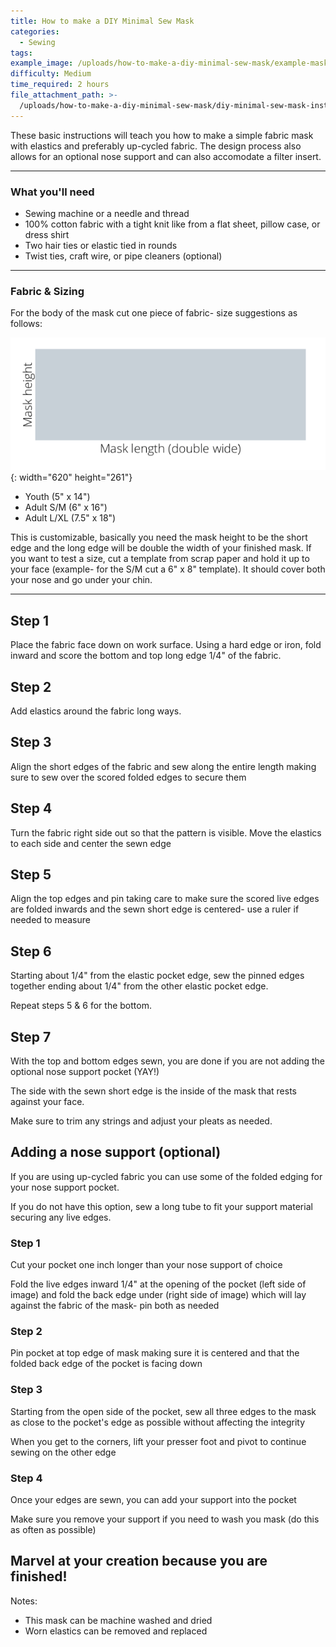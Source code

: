 ```yaml
---
title: How to make a DIY Minimal Sew Mask
categories:
  - Sewing
tags:
example_image: /uploads/how-to-make-a-diy-minimal-sew-mask/example-mask-image.png
difficulty: Medium
time_required: 2 hours
file_attachment_path: >-
  /uploads/how-to-make-a-diy-minimal-sew-mask/diy-minimal-sew-mask-instructions.pdf
---
```


These basic instructions will teach you how to make a simple fabric mask with elastics and preferably up-cycled fabric. The design process also allows for an optional nose support and can also accomodate a filter insert.

---

### What you'll need

* Sewing machine or a needle and thread
* 100% cotton fabric with a tight knit like from a flat sheet, pillow case, or dress shirt
* Two hair ties or elastic tied in rounds
* Twist ties, craft wire, or pipe cleaners (optional)

---

### Fabric & Sizing

For the body of the mask cut one piece of fabric- size suggestions as follows:

![](/uploads/how-to-make-a-diy-minimal-sew-mask/fabric-size.png){: width="620" height="261"}

* Youth (5" x 14")
* Adult S/M (6" x 16")
* Adult L/XL (7.5" x 18")

This is customizable, basically you need the mask height to be the short edge and the long edge will be double the width of your finished mask. If you want to test a size, cut a template from scrap paper and hold it up to your face (example- for the S/M cut a 6" x 8" template). It should cover both your nose and go under your chin.

---

## Step 1

Place the fabric face down on work surface. Using a hard edge or iron, fold inward and score the bottom and top long edge 1/4" of the fabric.

## Step 2

Add elastics around the fabric long ways.

## Step 3

Align the short edges of the fabric and sew along the entire length making sure to sew over the scored folded edges to secure them

## Step 4

Turn the fabric right side out so that the pattern is visible. Move the elastics to each side and center the sewn edge

## Step 5

Align the top edges and pin taking care to make sure the scored live edges are folded inwards and the sewn short edge is centered- use a ruler if needed to measure

## Step 6

Starting about 1/4" from the elastic pocket edge, sew the pinned edges together ending about 1/4" from the other elastic pocket edge.

Repeat steps 5 & 6 for the bottom.

## Step 7

With the top and bottom edges sewn, you are done if you are not adding the optional nose support pocket (YAY\!)

The side with the sewn short edge is the inside of the mask that rests against your face.

Make sure to trim any strings and adjust your pleats as needed.

## Adding a nose support (optional)

If you are using up-cycled fabric you can use some of the folded edging for your nose support pocket.

If you do not have this option, sew a long tube to fit your support material securing any live edges.

### Step 1

Cut your pocket one inch longer than your nose support of choice

Fold the live edges inward 1/4" at the opening of the pocket (left side of image) and fold the back edge under (right side of image) which will lay against the fabric of the mask- pin both as needed

### Step 2

Pin pocket at top edge of mask making sure it is centered and that the folded back edge of the pocket is facing down

### Step 3

Starting from the open side of the pocket, sew all three edges to the mask as close to the pocket's edge as possible without affecting the integrity

When you get to the corners, lift your presser foot and pivot to continue sewing on the other edge

### Step 4

Once your edges are sewn, you can add your support into the pocket

Make sure you remove your support if you need to wash you mask (do this as often as possible)

## Marvel at your creation because you are finished\!

Notes:

* This mask can be machine washed and dried
* Worn elastics can be removed and replaced
